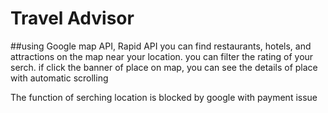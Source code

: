 # Travel Advisor

##using Google map API, Rapid API
you can find restaurants, hotels, and attractions on the map near your location.
you can filter the rating of your serch.
if click the banner of place on map, you can see the details of place with automatic scrolling

The function of serching location is blocked by google with payment issue

